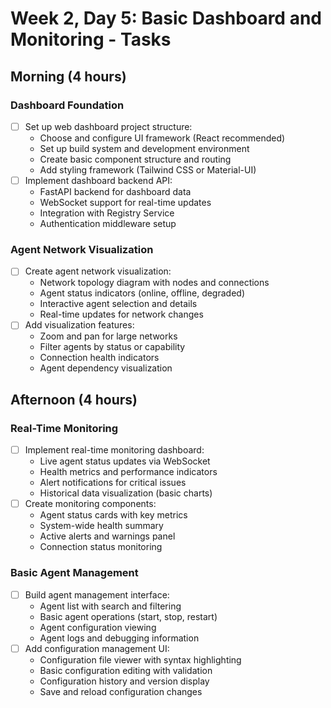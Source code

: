 # Week 2, Day 5: Basic Dashboard and Monitoring - Tasks

## Morning (4 hours)
### Dashboard Foundation
- [ ] Set up web dashboard project structure:
  - Choose and configure UI framework (React recommended)
  - Set up build system and development environment
  - Create basic component structure and routing
  - Add styling framework (Tailwind CSS or Material-UI)
- [ ] Implement dashboard backend API:
  - FastAPI backend for dashboard data
  - WebSocket support for real-time updates
  - Integration with Registry Service
  - Authentication middleware setup

### Agent Network Visualization
- [ ] Create agent network visualization:
  - Network topology diagram with nodes and connections
  - Agent status indicators (online, offline, degraded)
  - Interactive agent selection and details
  - Real-time updates for network changes
- [ ] Add visualization features:
  - Zoom and pan for large networks
  - Filter agents by status or capability
  - Connection health indicators
  - Agent dependency visualization

## Afternoon (4 hours)
### Real-Time Monitoring
- [ ] Implement real-time monitoring dashboard:
  - Live agent status updates via WebSocket
  - Health metrics and performance indicators
  - Alert notifications for critical issues
  - Historical data visualization (basic charts)
- [ ] Create monitoring components:
  - Agent status cards with key metrics
  - System-wide health summary
  - Active alerts and warnings panel
  - Connection status monitoring

### Basic Agent Management
- [ ] Build agent management interface:
  - Agent list with search and filtering
  - Basic agent operations (start, stop, restart)
  - Agent configuration viewing
  - Agent logs and debugging information
- [ ] Add configuration management UI:
  - Configuration file viewer with syntax highlighting
  - Basic configuration editing with validation
  - Configuration history and version display
  - Save and reload configuration changes
